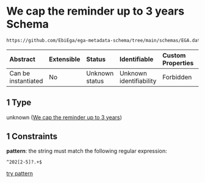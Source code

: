 # We cap the reminder up to 3 years Schema

```txt
https://github.com/EbiEga/ega-metadata-schema/tree/main/schemas/EGA.dataset.json#/properties/approximate_release_date/allOf/1
```



| Abstract            | Extensible | Status         | Identifiable            | Custom Properties | Additional Properties | Access Restrictions | Defined In                                                          |
| :------------------ | :--------- | :------------- | :---------------------- | :---------------- | :-------------------- | :------------------ | :------------------------------------------------------------------ |
| Can be instantiated | No         | Unknown status | Unknown identifiability | Forbidden         | Allowed               | none                | [EGA.dataset.json*](../out/EGA.dataset.json "open original schema") |

## 1 Type

unknown ([We cap the reminder up to 3 years](ega-13-properties-approximate-release-date-of-the-dataset-allof-we-cap-the-reminder-up-to-3-years.md))

## 1 Constraints

**pattern**: the string must match the following regular expression: 

```regexp
^202[2-5]?.+$
```

[try pattern](https://regexr.com/?expression=%5E202%5B2-5%5D%3F.%2B%24 "try regular expression with regexr.com")
